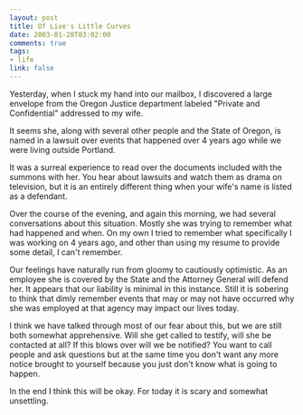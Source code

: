```yaml
--- 
layout: post
title: Of Live's Little Curves
date: 2003-01-28T03:02:00
comments: true
tags:
- life
link: false
---
```

Yesterday, when I stuck my hand into our mailbox, I discovered a large envelope from the Oregon Justice department labeled "Private and Confidential" addressed to my wife.

It seems she, along with several other people and the State of Oregon, is named in a lawsuit over events that happened over 4 years ago while we were living outside Portland.

It was a surreal experience to read over the documents included with the summons with her. You hear about lawsuits and watch them as drama on television, but it is an entirely different thing when your wife's name is listed as a defendant.

Over the course of the evening, and again this morning, we had several conversations about this situation. Mostly she was trying to remember what had happened and when. On my own I tried to remember what specifically I was working on 4 years ago, and other than using my resume to provide some detail, I can't remember.

Our feelings have naturally run from gloomy to cautiously optimistic. As an employee she is covered by the State and the Attorney General will defend her. It appears that our liability is minimal in this instance. Still it is sobering to think that dimly remember events that may or may not have occurred why she was employed at that agency may impact our lives today.

I think we have talked through most of our fear about this, but we are still both somewhat apprehensive. Will she get called to testify, will she be contacted at all? If this blows over will we be notified? You want to call people and ask questions but at the same time you don't want any more notice brought to yourself because you just don't know what is going to happen.

In the end I think this will be okay. For today it is scary and somewhat unsettling.

